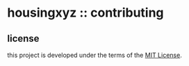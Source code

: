 # housingxyz :: contributing

## license

this project is developed under the terms of the [MIT License][mit-license-url].

[code-of-conduct-url]: https://github.com/housingxyz/housingxyz/blob/master/.github/CODE-OF-CONDUCT.md 'CODE OF CONDUCT'
[mit-license-url]: https://github.com/housingxyz/housingxyz/blob/master/LICENSE.txt 'MIT LICENSE'
